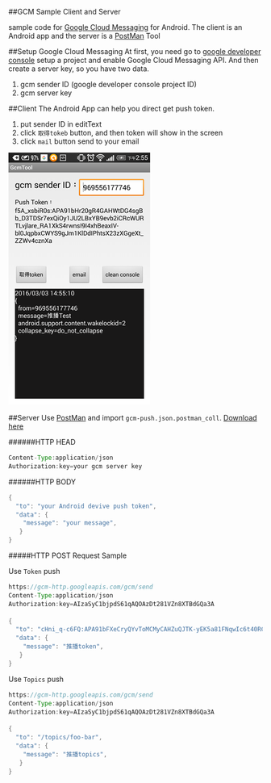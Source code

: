##GCM Sample Client and Server

sample code for [Google Cloud Messaging](https://developers.google.com/cloud-messaging/) for Android. The client is an Android app and the server is a [PostMan](https://www.getpostman.com/) Tool

##Setup Google Cloud Messaging
At first, you need go to [google developer console](https://console.developers.google.com) setup a project and enable Google Cloud Messaging API.
And then create a server key, so you have two data.

1. gcm sender ID (google developer console project ID)
2. gcm server key

##Client
The Android App can help you direct get push token.

1. put sender ID in editText
2. click `取得tokeb` button, and then token will show in the screen
3. click `mail` button send to your email

![Alt text](resources/gcmtool.png)

##Server
Use [PostMan](https://www.getpostman.com/) and import `gcm-push.json.postman_coll`. [Download here](https://drive.google.com/file/d/0B4lG-zFPhFZ0dzZOZkduRG1Ccnc/view?usp=sharing)


######HTTP HEAD
```java
Content-Type:application/json
Authorization:key=your gcm server key
```

######HTTP BODY
```java
{
  "to": "your Android devive push token",
  "data": {
    "message": "your message",
   }
}
```


#####HTTP POST Request Sample

Use `Token` push
```java
https://gcm-http.googleapis.com/gcm/send
Content-Type:application/json
Authorization:key=AIzaSyC1bjpdS61qAQOAzDt281VZn8XTBdGQa3A

{
  "to": "cHni_q-c6FQ:APA91bFXeCryQYvToMCMyCAHZuQJTK-yEK5a81FNqwIc6t40RCa54HBdxi-5g5shcWNNUmIxF3HaDl6IEl33XL1GBG1EgQFhzAUEcI5VNPO6hB72UJwrJ_I7O9JrTz_uR8qugbp5NBpn",
  "data": {
    "message": "推播token",
   }
}
 ```

Use `Topics` push
```java
https://gcm-http.googleapis.com/gcm/send
Content-Type:application/json
Authorization:key=AIzaSyC1bjpdS61qAQOAzDt281VZn8XTBdGQa3A

{
  "to": "/topics/foo-bar",
  "data": {
    "message": "推播topics",
   }
}
 ```
